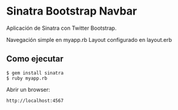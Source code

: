 # Sinatra Bootstrap Navbar
Aplicación de Sinatra con Twitter Bootstrap. 

Navegación simple en myapp.rb
Layout configurado en layout.erb

## Como ejecutar

	$ gem install sinatra
	$ ruby myapp.rb

Abrir un browser:
	
	http://localhost:4567